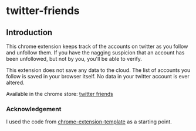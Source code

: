 # twitter-friends

## Introduction

This chrome extension keeps track of the accounts on twitter as you
follow and unfollow them.  If you have the nagging suspicion that
an account has been unfollowed, but not by you, you'll be able
to verify.

This extension does not save any data to the cloud.  The list of
accounts you follow is saved in your browser itself.  No data in
your twitter account is ever altered.

Available in the chrome store: [twitter friends](https://chrome.google.com/webstore/detail/twitter-friends/naijihjfccfofepjpfdbpoclacnnmepl?hl=en&gl=US)

### Acknowledgement

I used the code from [chrome-extension-template](https://github.com/edrpls/chrome-extension-template) as a starting point.
